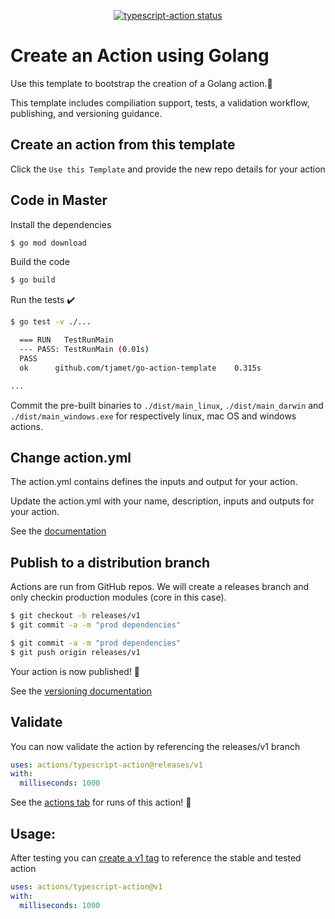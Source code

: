 <p align="center">
  <a href="https://github.com/actions/typescript-action/actions"><img alt="typescript-action status" src="https://github.com/actions/typescript-action/workflows/build-test/badge.svg"></a>
</p>

# Create an Action using Golang

Use this template to bootstrap the creation of a Golang action.:rocket:

This template includes compiliation support, tests, a validation workflow, publishing, and versioning guidance.  

## Create an action from this template

Click the `Use this Template` and provide the new repo details for your action

## Code in Master

Install the dependencies  
```bash
$ go mod download
```

Build the code
```bash
$ go build
```

Run the tests :heavy_check_mark:  
```bash
$ go test -v ./...

  === RUN   TestRunMain
  --- PASS: TestRunMain (0.01s)
  PASS
  ok      github.com/tjamet/go-action-template    0.315s

...
```

Commit the pre-built binaries to `./dist/main_linux`, `./dist/main_darwin` and `./dist/main_windows.exe` for respectively linux, mac OS and windows actions.

## Change action.yml

The action.yml contains defines the inputs and output for your action.

Update the action.yml with your name, description, inputs and outputs for your action.

See the [documentation](https://help.github.com/en/articles/metadata-syntax-for-github-actions)

<!---
## Change the Code

Most toolkit and CI/CD operations involve async operations so the action is run in an async function.

```javascript
import * as core from '@actions/core';
...

async function run() {
  try { 
      ...
  } 
  catch (error) {
    core.setFailed(error.message);
  }
}

run()
```

See the [toolkit documentation](https://github.com/actions/toolkit/blob/master/README.md#packages) for the various packages.

-->

## Publish to a distribution branch

Actions are run from GitHub repos.  We will create a releases branch and only checkin production modules (core in this case). 

```bash
$ git checkout -b releases/v1
$ git commit -a -m "prod dependencies"
```

```bash
$ git commit -a -m "prod dependencies"
$ git push origin releases/v1
```

Your action is now published! :rocket: 

See the [versioning documentation](https://github.com/actions/toolkit/blob/master/docs/action-versioning.md)

## Validate

You can now validate the action by referencing the releases/v1 branch

```yaml
uses: actions/typescript-action@releases/v1
with:
  milliseconds: 1000
```

See the [actions tab](https://github.com/actions/javascript-action/actions) for runs of this action! :rocket:

## Usage:

After testing you can [create a v1 tag](https://github.com/actions/toolkit/blob/master/docs/action-versioning.md) to reference the stable and tested action

```yaml
uses: actions/typescript-action@v1
with:
  milliseconds: 1000
```
